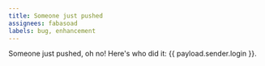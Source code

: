 ```yaml
---
title: Someone just pushed
assignees: fabasoad
labels: bug, enhancement
---
```

Someone just pushed, oh no! Here's who did it: {{ payload.sender.login }}.
